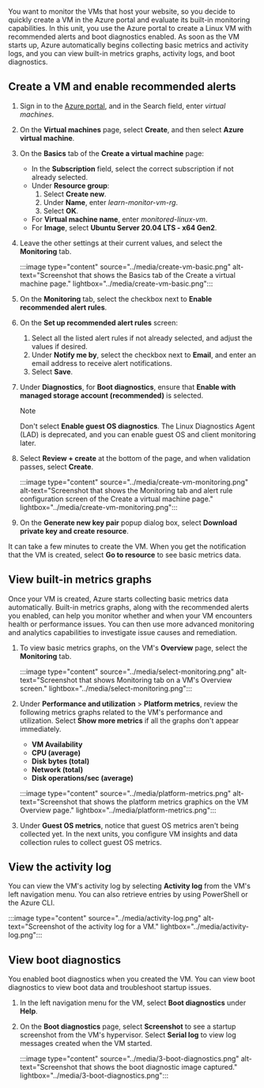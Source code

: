 You want to monitor the VMs that host your website, so you decide to quickly create a VM in the Azure portal and evaluate its built-in monitoring capabilities. In this unit, you use the Azure portal to create a Linux VM with recommended alerts and boot diagnostics enabled. As soon as the VM starts up, Azure automatically begins collecting basic metrics and activity logs, and you can view built-in metrics graphs, activity logs, and boot diagnostics.

## Create a VM and enable recommended alerts

1. Sign in to the [Azure portal](https://portal.azure.com?azure-portal=true), and in the Search field, enter *virtual machines*.
1. On the **Virtual machines** page, select **Create**, and then select **Azure virtual machine**.
1. On the **Basics** tab of the **Create a virtual machine** page:
   - In the **Subscription** field, select the correct subscription if not already selected.
   - Under **Resource group**:
     1. Select **Create new**.
     1. Under **Name**, enter *learn-monitor-vm-rg*.
     1. Select **OK**.
   - For **Virtual machine name**, enter *monitored-linux-vm*.
   - For **Image**, select **Ubuntu Server 20.04 LTS - x64 Gen2**.
1. Leave the other settings at their current values, and select the **Monitoring** tab.

   :::image type="content" source="../media/create-vm-basic.png" alt-text="Screenshot that shows the Basics tab of the Create a virtual machine page." lightbox="../media/create-vm-basic.png":::

1. On the **Monitoring** tab, select the checkbox next to **Enable recommended alert rules**.
1. On the **Set up recommended alert rules** screen:
   1. Select all the listed alert rules if not already selected, and adjust the values if desired.
   1. Under **Notify me by**, select the checkbox next to **Email**, and enter an email address to receive alert notifications.
   1. Select **Save**.
1. Under **Diagnostics**, for **Boot diagnostics**, ensure that **Enable with managed storage account (recommended)** is selected.

   > [!NOTE]
   > Don't select **Enable guest OS diagnostics**. The Linux Diagnostics Agent (LAD) is deprecated, and you can enable guest OS and client monitoring later.

1. Select **Review + create** at the bottom of the page, and when validation passes, select **Create**.

   :::image type="content" source="../media/create-vm-monitoring.png" alt-text="Screenshot that shows the Monitoring tab and alert rule configuration screen of the Create a virtual machine page." lightbox="../media/create-vm-monitoring.png":::

1. On the **Generate new key pair** popup dialog box, select **Download private key and create resource**.

It can take a few minutes to create the VM. When you get the notification that the VM is created, select **Go to resource** to see basic metrics data.

## View built-in metrics graphs

Once your VM is created, Azure starts collecting basic metrics data automatically. Built-in metrics graphs, along with the recommended alerts you enabled, can help you monitor whether and when your VM encounters health or performance issues. You can then use more advanced monitoring and analytics capabilities to investigate issue causes and remediation.

1. To view basic metrics graphs, on the VM's **Overview** page, select the **Monitoring** tab.

   :::image type="content" source="../media/select-monitoring.png" alt-text="Screenshot that shows Monitoring tab on a VM's Overview screen." lightbox="../media/select-monitoring.png":::

1. Under **Performance and utilization** > **Platform metrics**, review the following metrics graphs related to the VM's performance and utilization. Select **Show more metrics** if all the graphs don't appear immediately.

   - **VM Availability**
   - **CPU (average)**
   - **Disk bytes (total)**
   - **Network (total)**
   - **Disk operations/sec (average)**

   :::image type="content" source="../media/platform-metrics.png" alt-text="Screenshot that shows the platform metrics graphics on the VM Overview page." lightbox="../media/platform-metrics.png":::

1. Under **Guest OS metrics**, notice that guest OS metrics aren't being collected yet. In the next units, you configure VM insights and data collection rules to collect guest OS metrics.

## View the activity log

You can view the VM's activity log by selecting **Activity log** from the VM's left navigation menu. You can also retrieve entries by using PowerShell or the Azure CLI.

:::image type="content" source="../media/activity-log.png" alt-text="Screenshot of the activity log for a VM." lightbox="../media/activity-log.png":::

## View boot diagnostics

You enabled boot diagnostics when you created the VM. You can view boot diagnostics to view boot data and troubleshoot startup issues.

1. In the left navigation menu for the VM, select **Boot diagnostics** under **Help**.
1. On the **Boot diagnostics** page, select **Screenshot** to see a startup screenshot from the VM's hypervisor. Select **Serial log** to view log messages created when the VM started.

   :::image type="content" source="../media/3-boot-diagnostics.png" alt-text="Screenshot that shows the boot diagnostic image captured." lightbox="../media/3-boot-diagnostics.png":::

